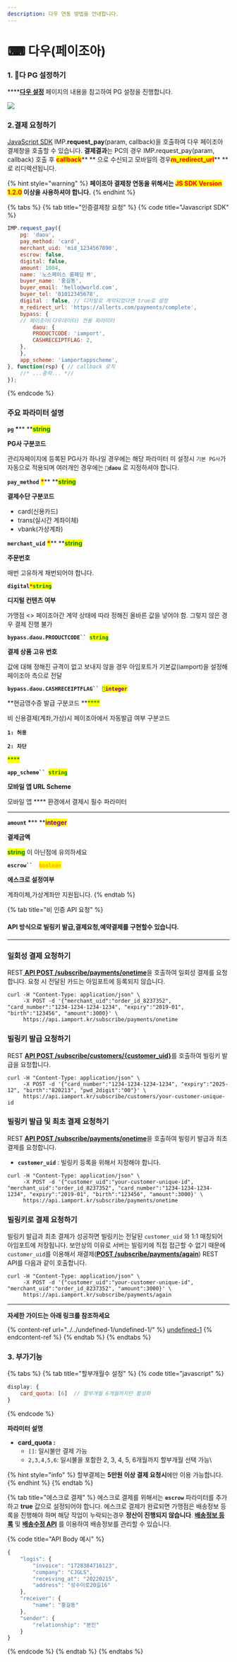 ```yaml
---
description: 다우 연동 방법을 안내합니다.
---
```


# ⌨ 다우(페이조아)

### 1. 다 PG 설정하기

****[**다우 설정**](../../undefined/2.-pg/pg/undefined-2.md) 페이지의 내용을 참고하여 PG 설정을 진행합니다.

![](<../../.gitbook/assets/스크린샷 2022-06-05 오전 11.53.10.png>)

### 2.결제 요청하기

[JavaScript SDK](../../sdk/javascript-sdk/) IMP.**request\_pay**(param, callback)을 호출하여 다우 페이조아 결제창을 호출할 수 있습니다. **결제결과**는 PC의 경우 IMP.request\_pay(param, callback) 호출 후 <mark style="color:red;">**callback**</mark>** ** 으로 수신되고 모바일의 경우<mark style="color:red;">**m\_redirect\_url**</mark>** ** 로 리디렉션됩니다.

{% hint style="warning" %}
**페이조아 결제창 연동을 위해서는 **<mark style="color:red;">**JS SDK Version 1.2.0**</mark>** 이상을 사용하셔야 합니다.**
{% endhint %}

{% tabs %}
{% tab title="인증결제창 요청" %}
{% code title="Javascript SDK" %}
```javascript
IMP.request_pay({
    pg: 'daou',
    pay_method: 'card',
    merchant_uid: 'mid_1234567890',
    escrow: false,
    digital: false,
    amount: 1004,
    name: '노스페이스 롱패딩 M',
    buyer_name: '홍길동',
    buyer_email: 'hello@world.com',
    buyer_tel: '01012345678',
    digital : false, // 디지털로 계약되었다면 true로 설정
    m_redirect_url: 'https://allerts.com/payments/complete', 
    bypass: {
	// 페이조아(다우데이타) 전용 파라미터
        daou: {
	    PRODUCTCODE: 'iamport',
	    CASHRECEIPTFLAG: 2,
	},
    },
    app_scheme: 'iamportappscheme',
}, function(rsp) { // callback 로직
	//* ...중략... *//
});
```
{% endcode %}

####

### 주요 파라미터 설명

**`pg`  **<mark style="color:red;">**\***</mark>**  **<mark style="color:green;">**s**</mark><mark style="color:green;">**tring**</mark>

**PG사 구분코드**

관리자페이지에 등록된 PG사가 하나일 경우에는 해당 파라미터 미 설정시 `기본 PG사`가 자동으로 적용되며 여러개인 경우에는 **`daou`** 로 지정하셔야 합니다.



**`pay_method`** <mark style="color:red;">**\***</mark>** **<mark style="color:green;">**s**</mark><mark style="color:green;">**tring**</mark>

**결제수단 구분코드**

* card(신용카드)
* trans(실시간 계좌이체)
* vbank(가상계좌)



**`merchant_uid`** <mark style="color:red;">**\***</mark>** **<mark style="color:green;">**s**</mark><mark style="color:green;">**tring**</mark>

**주문번호**

매번 고유하게 채번되어야 합니다.



**`digital`**<mark style="color:red;">**`*`**</mark><mark style="color:green;">**`string`**</mark>

**디지털 컨텐츠 여부**

가맹점 <> 페이조아간 계약 상태에 따라 정해진 올바른 값을 넣어야 함. 그렇지 않은 경우 결제 진행 불가



**`bypass.daou.PRODUCTCODE`` `**<mark style="color:green;">**`string`**</mark>

**결제 상품 고유 번호**

값에 대해 정해진 규격이 없고 보내지 않을 경우 아임포트가 기본값(iamport)을 설정해 페이조아 측으로 전달



**`bypass.daou.CASHRECEIPTFLAG`` `**<mark style="color:green;">**``**</mark><mark style="color:purple;">**`integer`**</mark>

**현금영수증 발급 구분코드 **<mark style="color:green;">****</mark>&#x20;

비 신용결제(계좌,가상)시 페이조아에서 자동발급 여부 구분코드

&#x20;**`1: 허용`**&#x20;

&#x20;**`2: 차단`**&#x20;

&#x20;<mark style="color:green;">****</mark>&#x20;

**`app_scheme`` `**<mark style="color:green;">**`string`**</mark>

**모바일 앱 URL Scheme**

모바일 앱 **** 환경에서 결제시 필수 파라미터&#x20;

****

**`amount`  **<mark style="color:red;">**\***</mark>** **<mark style="color:purple;">**integer**</mark>

**결제금액**

<mark style="color:green;">**string**</mark> 이 아닌점에 유의하세요



**`escrow``  `**<mark style="color:orange;">**`boolean`**</mark>

**에스크로 설정여부**&#x20;

계좌이체,가상계좌만 지원됩니다.
{% endtab %}

{% tab title="비 인증 API 요청" %}
#### **API 방식으로 빌링키 발급,결제요청,예약결제를 구현할수 있습니다.**

****

### 일회성 결제 요청하기

REST[ **API POST /subscribe/payments/onetime**](../../api/api-4/api-1.md)을 호출하여 일회성 결제를 요청합니다. 요청 시 전달된 카드는 아임포트에 등록되지 않습니다.

```
curl -H "Content-Type: application/json" \   
     -X POST -d '{"merchant_uid":"order_id_8237352", "card_number":"1234-1234-1234-1234", "expiry":"2019-01", "birth":"123456", "amount":3000}' \
     https://api.iamport.kr/subscribe/payments/onetime
```

###

### 빌링키 발급 요청하기

REST [**API POST /subscribe/customers/{customer\_uid}**](../../api/api-2/api-1.md)를 호출하여 빌링키 발급을 요청합니다.

```
curl -H "Content-Type: application/json" \   
     -X POST -d '{"card_number":"1234-1234-1234-1234", "expiry":"2025-12", "birth":"820213", "pwd_2digit":"00"}' \
     https://api.iamport.kr/subscribe/customers/your-customer-unique-id
```



### 빌링키 발급 및 최초 결제 요청하기

REST [**API POST /subscribe/payments/onetime**](../../api/api-4/api-1.md)을 호출하여 빌링키 발급과 최초 결제를 요청합니다.

* **`customer_uid`** : 빌링키 등록을 위해서 지정해야 합니다.

```
curl -H "Content-Type: application/json" \   
     -X POST -d '{"customer_uid":"your-customer-unique-id", "merchant_uid":"order_id_8237352", "card_number":"1234-1234-1234-1234", "expiry":"2019-01", "birth":"123456", "amount":3000}' \
     https://api.iamport.kr/subscribe/payments/onetime 
```



### 빌링키로 결제 요청하기

빌링키 발급과 최초 결제가 성공하면 빌링키는 전달된 `customer_uid` 와 1:1 매칭되어 아임포트에 저장됩니다. 보안상의 이유로 서버는 빌링키에 직접 접근할 수 없기 때문에 `customer_uid`를 이용해서 재결제([**POST /subscribe/payments/again**](../../api/api-4/api.md)) REST API를 다음과 같이 호출합니다.

```
curl -H "Content-Type: application/json" \   
     -X POST -d '{"customer_uid":"your-customer-unique-id", "merchant_uid":"order_id_8237352", "amount":3000}' \
     https://api.iamport.kr/subscribe/payments/again
```

****

**자세한 가이드는 아래 링크를 참조하세요**

{% content-ref url="../../undefined-1/undefined-1/" %}
[undefined-1](../../undefined-1/undefined-1/)
{% endcontent-ref %}
{% endtab %}
{% endtabs %}

### 3. 부가기능

{% tabs %}
{% tab title="할부개월수 설정" %}
{% code title="javascript" %}
```javascript
display: {
    card_quota: [6]  // 할부개월 6개월까지만 활성화
}
```
{% endcode %}



**파라미터 설명**

* **card\_quota :**
  * `[]`: 일시불만 결제 가능
  * `2,3,4,5,6`: 일시불을 포함한 2, 3, 4, 5, 6개월까지 할부개월 선택 가능\


{% hint style="info" %}
할부결제는 **5만원 이상 결제 요청시**에만 이용 가능합니다.
{% endhint %}
{% endtab %}

{% tab title="에스크로 결제" %}
에스크로 결제를 위해서는 **`escrow`** 파라미터를 추가하고 **true** 값으로 설정되어야 합니다.  에스크로 결제가 완료되면 가맹점은 배송정보 등록을 진행해야 하며 해당 작업이 누락되는경우 **정산이 진행되지 않습니다**. [**배송정보 등록**](../../api/api-7/api-1.md) 및 [**배송수정 API**](../../api/api-7/api-2.md) 를 이용하여 배송정보를 관리할 수 있습니다.

{% code title="API Body 예시" %}
```javascript
{
    "logis": {
        "invoice": "1728384716123",
        "company": "CJGLS",
        "receiving_at": "20220215",
        "address": "성수이로20길16"
    },
    "receiver": {
        "name": "홍길동"
    },
    "sender": {
        "relationship": "본인"
    }
}
```
{% endcode %}
{% endtab %}
{% endtabs %}
